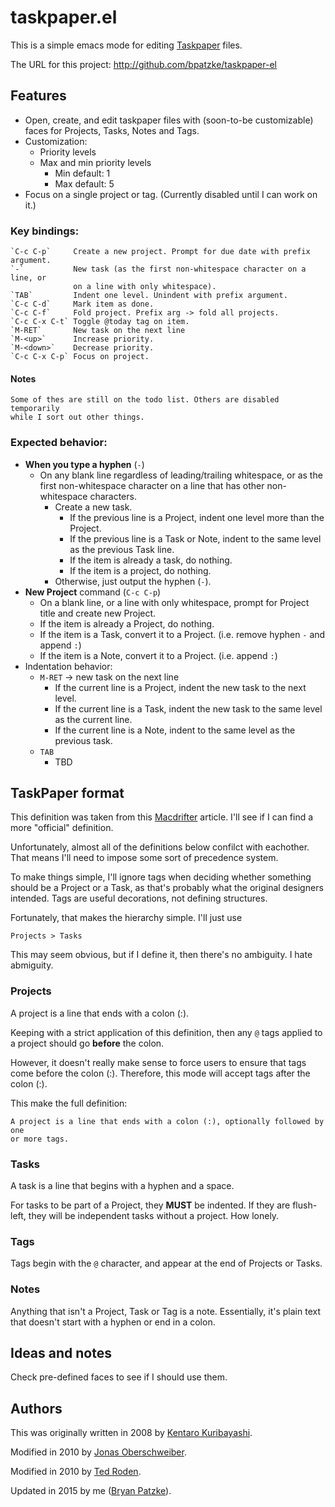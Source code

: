 # taskpaper.el

This is a simple emacs mode for editing [Taskpaper] files.

The URL for this project: http://github.com/bpatzke/taskpaper-el

## Features

- Open, create, and edit taskpaper files with (soon-to-be customizable) faces for
  Projects, Tasks, Notes and Tags.
- Customization:
  - Priority levels
  - Max and min priority levels
	- Min default: 1
	- Max default: 5
- Focus on a single project or tag. (Currently disabled until I can work on it.)

### Key bindings:

	`C-c C-p`     Create a new project. Prompt for due date with prefix argument.
	`-`           New task (as the first non-whitespace character on a line, or
		          on a line with only whitespace).
	`TAB`         Indent one level. Unindent with prefix argument.
	`C-c C-d`     Mark item as done.
	`C-c C-f`     Fold project. Prefix arg -> fold all projects.
	`C-c C-x C-t` Toggle @today tag on item.
	`M-RET`       New task on the next line
	`M-<up>`      Increase priority.
	`M-<down>`    Decrease priority.
	`C-c C-x C-p` Focus on project.

#### Notes

	Some of thes are still on the todo list. Others are disabled temporarily
	while I sort out other things.

### Expected behavior:
- **When you type a hyphen** (`-`)
  - On any blank line regardless of leading/trailing whitespace, or as the
	first non-whitespace character on a line that has other non-whitespace
	characters.
	- Create a new task.
	  - If the previous line is a Project, indent one level more than the
		Project.
	  - If the previous line is a Task or Note, indent to the same level as
		the previous Task line.
	  - If the item is already a task, do nothing.
	  - If the item is a project, do nothing.
	- Otherwise, just output the hyphen (`-`).
- **New Project** command (`C-c C-p`)
  - On a blank line, or a line with only whitespace, prompt for Project title
	and create new Project.
  - If the item is already a Project, do nothing.
  - If the item is a Task, convert it to a Project. (i.e. remove hyphen `-`
	and append `:`)
  - If the item is a Note, convert it to a Project. (i.e. append `:`)
- Indentation behavior:
  - `M-RET` -> new task on the next line
	- If the current line is a Project, indent the new task to the next level.
	- If the current line is a Task, indent the new task to the same level as
	  the current line.
	- If the current line is a Note, indent to the same level as the previous
	  task.
  - `TAB`
	- TBD

## TaskPaper format

This definition was taken from this [Macdrifter] article. I'll see if I can find
a more "official" definition.

Unfortunately, almost all of the definitions below confilct with eachother.
That means I'll need to impose some sort of precedence system.

To make things simple, I'll ignore tags when deciding whether something should
be a Project or a Task, as that's probably what the original designers intended.
Tags are useful decorations, not defining structures.

Fortunately, that makes the hierarchy simple. I'll just use

	Projects > Tasks

This may seem obvious, but if I define it, then there's no ambiguity. I hate
abmiguity.

### Projects

A project is a line that ends with a colon (:).

Keeping with a strict application of this definition, then any `@` tags applied
to a project should go **before** the colon.

However, it doesn't really make sense to force users to ensure that tags come
before the colon (:). Therefore, this mode will accept tags after the colon (:).

This make the full definition:

	A project is a line that ends with a colon (:), optionally followed by one
	or more tags.

### Tasks

A task is a line that begins with a hyphen and a space.

For tasks to be part of a Project, they **MUST** be indented. If they are flush-left,
they will be independent tasks without a project. How lonely.

### Tags

Tags begin with the `@` character, and appear at the end of Projects or Tasks.

### Notes

Anything that isn't a Project, Task or Tag is a note. Essentially, it's plain
text that doesn't start with a hyphen or end in a colon.

## Ideas and notes

Check pre-defined faces to see if I should use them.

## Authors

This was originally written in 2008 by [Kentaro Kuribayashi].

Modified in 2010 by [Jonas Oberschweiber].

Modified in 2010 by [Ted Roden].

Updated in 2015 by me ([Bryan Patzke]).

[Taskpaper]: http://www.hogbaysoftware.com/products/taskpaper/
[Macdrifter]: http://www.macdrifter.com/2014/01/deconstructing-my-omnifocus-dependency.html
[Kentaro Kuribayashi]: http://coderepos.org/share/browser/lang/elisp/taskpaper/trunk/taskpaper.el
[Jonas Oberschweiber]: http://github.com/jonasoberschweiber/taskpaper-el
[Ted Roden]: https://github.com/tedroden/taskpaper-el
[Bryan Patzke]: https://github.com/bpatzke/taskpaper-el

